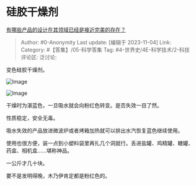 # 硅胶干燥剂
[有哪些产品的设计在其领域已经是接近完美的存在？](https://www.zhihu.com/question/603619854/answer/3276782574)

> Author: #0-Anonymity
> Last update: [编辑于 2023-11-04]
> Link:
> Category: #【答集】/05-科学答集
> Tag: #4-世界史/4E-科学技术/2-科技
> 评论区:
> 泛讨论:

变色硅胶干燥剂。

![Image](https://pic1.zhimg.com/50/v2-47dfbff856fd187705d7cbc5feb032f1_720w.jpg?source=1940ef5c)

![Image](https://pic1.zhimg.com/50/v2-adbb355152d5e3206d3059cbed5a906c_720w.jpg?source=1940ef5c)

干燥时为湛蓝色，一旦吸水就会向粉红色转变。是否失效一目了然。

性质稳定，安全无毒。

吸水失效的产品放进微波炉或者烤箱加热就可以排出水汽恢复蓝色继续使用。

使用也很方便，装一点到小塑料袋里再扎几个洞就行。丢进盐罐、鸡精罐、糖罐、药盒、相机盒……堪称神品。

一公斤才几十块。

要不是发明得晚，木乃伊肯定都是粉红色的。
